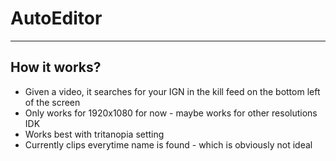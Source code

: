 # AutoEditor
---

## How it works?

- Given a video, it searches for your IGN in the kill feed on the bottom left of the screen
- Only works for 1920x1080 for now - maybe works for other resolutions IDK
- Works best with tritanopia setting
- Currently clips everytime name is found - which is obviously  not ideal